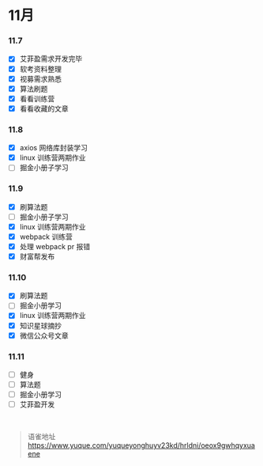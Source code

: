 # 11月
### 11.7

- [x] 艾菲盈需求开发完毕
- [x] 软考资料整理
- [x] 视募需求熟悉
- [x] 算法刷题
- [x] 看看训练营
- [x] 看看收藏的文章

### 11.8

- [x] axios 网络库封装学习
- [x] linux 训练营两期作业
- [ ] 掘金小册子学习

### 11.9

- [x] 刷算法题
- [ ] 掘金小册子学习
- [x] linux 训练营两期作业
- [x] webpack 训练营
- [x] 处理 webpack pr 报错
- [x] 财富帮发布

### 11.10

- [x] 刷算法题
- [ ] 掘金小册学习
- [x] linux 训练营两期作业
- [x] 知识星球摘抄
- [x] 微信公众号文章

### 11.11

- [ ] 健身
- [ ] 算法题
- [ ] 掘金小册学习
- [ ] 艾菲盈开发

<br>
  
> 语雀地址 https://www.yuque.com/yuqueyonghuyv23kd/hrldni/oeox9gwhqyxuaene